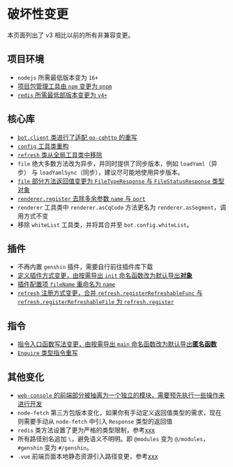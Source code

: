 # 破坏性变更

本页面列出了 v3 相比以前的所有非兼容变更。

## 项目环境

* `nodejs` 所需最低版本变为 `16+`
* [项目包管理工具由 `npm` 变更为 `pnpm`](../environment/README.md)
* [`redis` 所需最低部版本变更为 `v4+`](../environment/redis.md)

## 核心库

* [`bot.client` 类进行了适配 `go-cqhttp` 的重写](../core/README.md)
* [`config` 工具类重构](../core/config.md)
* [`refresh` 类从全局工具类中移除](../core/refresh.md)
* `file` 绝大多数方法改为异步，并同时提供了同步版本，例如 `loadYaml`（异步） 与 `loadYamlSync`（同步），建议尽可能地使用异步版本。
* [`file` 部分方法返回值变更为 `FileTypeResponse` 与 `FileStatusResponse` 类型对象](../../api/global/file.md#类型定义)
* [`renderer.register` 去除多余参数 `name` 与 `port`](../../guide/plugin/pic-render.md#常规注册方式)
* `renderer` 工具类中 `renderer.asCqCode` 方法更名为 `renderer.asSegment`，调用方式不变
* 移除 `whiteList` 工具类，并将其合并至 `bot.config.whiteList`。

## 插件

* 不再内置 `genshin` 插件，需要自行前往插件库下载
* [定义插件方式变更，由按需导出 `init` 命名函数改为默认导出**对象**](../plugin/README.md)
* [插件配置项 `fileName` 重命名为 `name`](../plugin/README.md)
* [`refresh` 注册方式变更，合并 `refresh.registerRefreshableFunc` 与 `refresh.registerRefreshableFile` 为 `refresh.register`](../core/refresh.md)

## 指令

* [指令入口函数写法变更，由按需导出 `main` 命名函数改为默认导出**匿名函数**](../directive/README.md)
* [`Enquire` 类型指令重写](../directive/enquire.md)

## 其他变化

* [`web-console` 的前端部分被抽离为一个独立的模块，需要预先执行一些操作来进行开发](../../guide/quick-start/web-console.md)
* `node-fetch` 第三方包版本变化，如果你有手动定义返回值类型的需求，现在则需要手动从 `node-fetch` 中引入 `Response` 类型的返回值
* `redis` 类方法设置了更为严格的类型限制，参考[xxx]()
* 所有路径别名追加 `\`，避免语义不明明。即 `@modules` 变为 `@/modules`，`#genshin` 变为 `#/genshin`。
* `.vue` 前端页面本地静态资源引入路径变更，参考[xxx]()